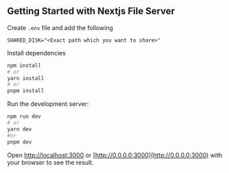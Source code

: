 ## Getting Started with Nextjs File Server

Create `.env` file and add the following

```
SHARED_DISK="<Exact path which you want to share>"
```

Install dependencies

```bash
npm install
# or
yarn install
# or
pnpm install
```

Run the development server:

```bash
npm run dev
# or
yarn dev
#or
pnpm dev
```

Open [http://localhost:3000](http://localhost:3000) or [http://0.0.0.0:3000](http://0.0.0.0:3000) with your browser to see the result.
